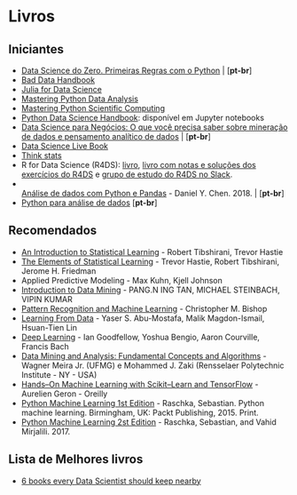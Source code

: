 # Livros

## Iniciantes
  - [Data Science do Zero. Primeiras Regras com o Python](https://books.google.com.br/books/about/DATA_SCIENCE_DO_ZERO.html?id=EWJCvgAACAAJ&redir_esc=y) | [**pt-br**]
  - [Bad Data Handbook](https://books.google.com.br/books?id=J6jTaDSg3sYC&printsec=frontcover&dq=Bad+Data&hl=pt-BR&sa=X&ved=0ahUKEwjqgfX0-5PVAhUBF5AKHd0vDDMQ6AEIJjAA#v=onepage&q=Bad%20Data&f=false)
  - [Julia for Data Science](https://books.google.com.br/books?id=Bn9cDgAAQBAJ&printsec=frontcover&dq=Julia+for+data+science&hl=pt-BR&sa=X&ved=0ahUKEwjVybvF_ZPVAhUKOZAKHQd_BIkQ6AEIJjAA#v=onepage&q=Julia%20for%20data%20science&f=false)
  - [Mastering Python Data Analysis](https://books.google.com.br/books?id=_vtvDQAAQBAJ&printsec=frontcover&dq=Mastering+Python+Scientific+Computing&hl=pt-BR&sa=X&ved=0ahUKEwjb1vLI_pPVAhWFi5AKHVCICccQ6AEINzAC#v=onepage&q=Mastering%20Python%20Scientific%20Computing&f=false)
  - [Mastering Python Scientific Computing](https://books.google.com.br/books?id=6NROCwAAQBAJ&printsec=frontcover&dq=Mastering+Python+Scientific+Computing&hl=pt-BR&sa=X&ved=0ahUKEwjb1vLI_pPVAhWFi5AKHVCICccQ6AEIJjAA#v=onepage&q=Mastering%20Python%20Scientific%20Computing&f=false)
  - [Python Data Science Handbook](https://github.com/jakevdp/PythonDataScienceHandbook): disponível em Jupyter notebooks
  - [Data Science para Negócios: O que você precisa saber sobre mineração de dados e pensamento analítico de dados](https://books.google.com.br/books?id=c4lAvgAACAAJ&dq=Data+Science+para+Neg%C3%B3cios:+O+que+voc%C3%AA+precisa+saber+sobre+minera%C3%A7%C3%A3o+de+dados+e+pensamento+anal%C3%ADtico+de+dados&hl=pt-BR&sa=X&ved=0ahUKEwiw1u_TgvjWAhVHk5AKHc62D2EQ6AEIJzAA) | [**pt-br**]
  - [Data Science Live Book](https://livebook.datascienceheroes.com)
  - [Think stats](http://greenteapress.com/wp/think-stats-2e/)
  - R for Data Science (R4DS): [livro](http://r4ds.had.co.nz/), [livro com notas e soluções dos exercícios do R4DS](https://jrnold.github.io/r4ds-exercise-solutions/) e [grupo de estudo do R4DS no Slack](https://medium.com/@kierisi/r4ds-the-next-iteration-d51e0a1b0b82).
  - [	
Análise de dados com Python e Pandas](https://novatec.com.br/livros/analise-dados-com-python-pandas/) - Daniel Y. Chen. 2018. | [**pt-br**]
  - [Python para análise de dados](https://novatec.com.br/livros/python-para-analise-de-dados/) [**pt-br**]
  
## Recomendados
  - [An Introduction to Statistical Learning](http://www-bcf.usc.edu/~gareth/ISL/ISLR%20Seventh%20Printing.pdf) - Robert Tibshirani, Trevor Hastie
  - [The Elements of Statistical Learning](http://web.stanford.edu/~hastie/ElemStatLearn/printings/ESLII_print12.pdf) - Trevor Hastie, Robert Tibshirani, Jerome H. Friedman
  - Applied Predictive Modeling - Max Kuhn, Kjell Johnson
  - [Introduction to Data Mining](http://www.uokufa.edu.iq/staff/ehsanali/Tan.pdf) - PANG.N ING TAN, MICHAEL STEINBACH, VIPIN KUMAR
  - [Pattern Recognition and Machine Learning](http://users.isr.ist.utl.pt/~wurmd/Livros/school/Bishop%20-%20Pattern%20Recognition%20And%20Machine%20Learning%20-%20Springer%20%202006.pdf) - Christopher M. Bishop
  - [Learning From Data](https://www.amazon.com/Learning-Data-Yaser-S-Abu-Mostafa/dp/1600490069) - Yaser S. Abu-Mostafa, Malik Magdon-Ismail, Hsuan-Tien Lin
  - [Deep Learning](https://www.amazon.com/Deep-Learning-Adaptive-Computation-Machine/dp/0262035618/ref=pd_lpo_sbs_14_t_2?_encoding=UTF8&psc=1&refRID=RN3CT72H97XFD05X16BS) -  Ian Goodfellow, Yoshua Bengio, Aaron Courville, Francis Bach
  - [Data Mining and Analysis: Fundamental Concepts and Algorithms](http://www.dataminingbook.info/pmwiki.php) -  Wagner Meira Jr. (UFMG) e  Mohammed J. Zaki (Rensselaer Polytechnic Institute - NY - USA)
  - [Hands–On Machine Learning with Scikit–Learn and TensorFlow](https://www.amazon.com.br/Hands-Machine-Learning-Scikit-Learn-TensorFlow/dp/1491962291?__mk_pt_BR=%C3%85M%C3%85%C5%BD%C3%95%C3%91&keywords=deep+learning&qid=1538424766&sr=8-6&ref=sr_1_6) -  Aurelien Geron - Oreilly
  - [Python Machine Learning 1st Edition](https://github.com/rasbt/python-machine-learning-book) - Raschka, Sebastian. Python machine learning. Birmingham, UK: Packt Publishing, 2015. Print.
  - [Python Machine Learning 2st Edition](https://github.com/rasbt/python-machine-learning-book-2nd-edition) - Raschka, Sebastian, and Vahid Mirjalili. 2017.
  
## Lista de Melhores livros
  - [6 books every Data Scientist should keep nearby](https://www.kdnuggets.com/2017/10/6-books-every-data-scientist-should-keep-nearby.html?utm_content=buffer8e99b&utm_medium=social&utm_source=twitter.com&utm_campaign=buffer)

